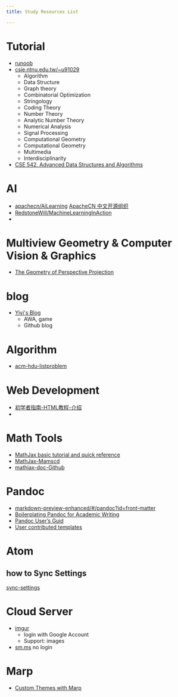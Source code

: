 ```yaml
---
title: Study Resources List

---
```


# Tutorial

- [runoob](http://www.runoob.com/)
- [csie.ntnu.edu.tw/~u91029](http://www.csie.ntnu.edu.tw/~u91029/index.html)
    - Algorithm
    - Data Structure
    - Graph theory
    - Combinatorial Optimization
    - Stringology
    - Coding Theory
    - Number Theory
    - Analytic Number Theory
    - Numerical Analysis
    - Signal Processing
    - Computational Geometry
    - Computational Geometry
    - Multimedia
    - Interdisciplinarity
- [CSE 542. Advanced Data Structures and Algorithms](https://www.arl.wustl.edu/~jst/cse/542/)


# AI
- [apachecn/AiLearning](https://github.com/apachecn/AiLearning)
  [ApacheCN 中文开源组织](http://www.apachecn.org/)
- [RedstoneWill/MachineLearningInAction](https://github.com/RedstoneWill/MachineLearningInAction)
- 


# Multiview Geometry & Computer Vision & Graphics

- [The Geometry of Perspective Projection](https://www.cse.unr.edu/~bebis/CS791E/Notes/PerspectiveProjection.pdf)



# blog
- [Yiyi's Blog](https://shd101wyy.github.io/)
    - AWA, game
    - Github blog


# Algorithm
- [acm-hdu-listproblem](http://acm.hdu.edu.cn/listproblem.php?vol=1)

# Web Development
- [初学者指南-HTML教程-介绍](https://tutorialehtml.com/zh/beginners-guide-to-html)
-


# Math Tools
- [MathJax basic tutorial and quick reference](https://math.meta.stackexchange.com/questions/5020/mathjax-basic-tutorial-and-quick-reference)
- [MathJax-Mamscd](http://www.jmilne.org/not/Mamscd.pdf)
- [mathjax-doc-Github](http://docs.mathjax.org/en/latest/index.html#)

# Pandoc
- [markdown-preview-enhanced/#/pandoc?id=front-matter](https://shd101wyy.github.io/markdown-preview-enhanced/#/pandoc?id=front-matter)
- [Boilerplating Pandoc for Academic Writing](https://www.soimort.org/notes/161117/)
- [Pandoc User’s Guid](https://pandoc.org/MANUAL.pdf)
- [User contributed templates](https://github.com/jgm/pandoc/wiki/User-contributed-templates)

# Atom
## how to Sync Settings
[sync-settings](https://atom.io/packages/sync-settings)

# Cloud Server
- [imgur](https://yubaoliu.imgur.com)
    + login with Google Account
    + Support: images
- [sm.ms](https://sm.ms/)
  no login

# Marp
- [Custom Themes with Marp](https://www.ansiblejunky.com/blog/custom-themes-with-marp/)
